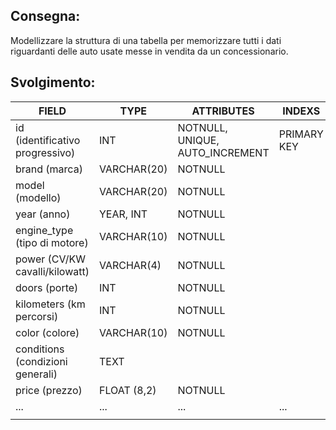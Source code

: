 ## Consegna:

Modellizzare la struttura di una tabella per memorizzare tutti i dati riguardanti delle auto usate messe in vendita da un concessionario.

## Svolgimento:

| FIELD                            | TYPE        | ATTRIBUTES                      | INDEXS      |
| -------------------------------- | ----------- | ------------------------------- | ----------- |
| id (identificativo progressivo)  | INT         | NOTNULL, UNIQUE, AUTO_INCREMENT | PRIMARY KEY |
| brand (marca)                    | VARCHAR(20) | NOTNULL                         |             |
| model (modello)                  | VARCHAR(20) | NOTNULL                         |             |
| year (anno)                      | YEAR, INT   | NOTNULL                         |             |
| engine_type (tipo di motore)     | VARCHAR(10) | NOTNULL                         |             |
| power (CV/KW cavalli/kilowatt)   | VARCHAR(4)  | NOTNULL                         |             |
| doors (porte)                    | INT         | NOTNULL                         |             |
| kilometers (km percorsi)         | INT         | NOTNULL                         |             |
| color (colore)                   | VARCHAR(10) | NOTNULL                         |             |
| conditions (condizioni generali) | TEXT        |                                 |             |
| price (prezzo)                   | FLOAT (8,2) | NOTNULL                         |             |
| ...                              | ...         | ...                             | ...         |
|                                  |             |                                 |             |
